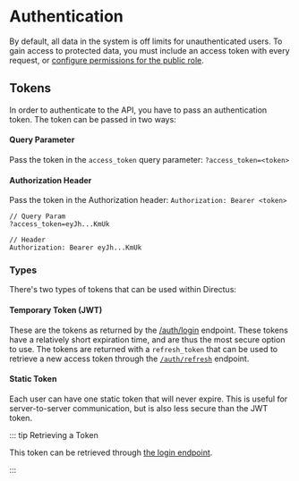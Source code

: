 # Authentication

By default, all data in the system is off limits for unauthenticated users. To gain access to protected data, you must
include an access token with every request, or
[configure permissions for the public role](/guides/roles-and-permissions).

## Tokens

In order to authenticate to the API, you have to pass an authentication token. The token can be passed in two ways:

#### Query Parameter

Pass the token in the `access_token` query parameter: `?access_token=<token>`

#### Authorization Header

Pass the token in the Authorization header: `Authorization: Bearer <token>`

```
// Query Param
?access_token=eyJh...KmUk

// Header
Authorization: Bearer eyJh...KmUk
```

### Types

There's two types of tokens that can be used within Directus:

#### Temporary Token (JWT)

These are the tokens as returned by the [/auth/login](/reference/api/rest/authentication/#login) endpoint. These tokens
have a relatively short expiration time, and are thus the most secure option to use. The tokens are returned with a
`refresh_token` that can be used to retrieve a new access token through the [`/auth/refresh`](#refresh) endpoint.

#### Static Token

Each user can have one static token that will never expire. This is useful for server-to-server communication, but is
also less secure than the JWT token.

::: tip Retrieving a Token

This token can be retrieved through [the login endpoint](#login).

:::
